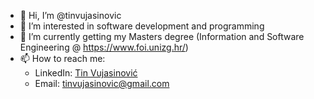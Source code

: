 - 👋 Hi, I’m @tinvujasinovic
- 👀 I’m interested in software development and programming 
- 🌱 I’m currently getting my Masters degree (Information and Software Engineering @ https://www.foi.unizg.hr/)
- 📫 How to reach me:
  * LinkedIn: [Tin Vujasinović](https://www.linkedin.com/in/tin-vujasinovic/)
  * Email: tinvujasinovic@gmail.com

<!---
tinvujasinovic/tinvujasinovic is a ✨ special ✨ repository because its `README.md` (this file) appears on your GitHub profile.
You can click the Preview link to take a look at your changes.
--->
